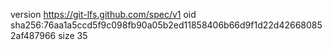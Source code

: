 version https://git-lfs.github.com/spec/v1
oid sha256:76aa1a5ccd5f9c098fb90a05b2ed11858406b66d9f1d22d426680852af487966
size 35
